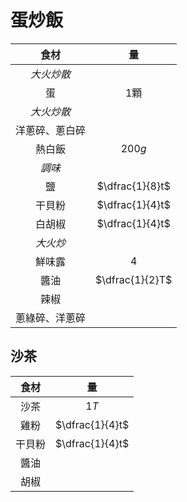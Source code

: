 <style>
article.markdown-section table {
    width: 100%;
}

article.markdown-section table hr {
    margin: revert;
    border: 1px dashed #ccc;
}
</style>

# 蛋炒飯

|      食材      |       量        |
| :------------: | :-------------: |
|   *大火炒散*   |                 |
|       蛋       |      $1$顆      |
|   *大火炒散*   |                 |
| 洋蔥碎、蔥白碎 |                 |
|     熱白飯     |     $200g$      |
|     *調味*     |                 |
|       鹽       | $\dfrac{1}{8}t$ |
|     干貝粉     | $\dfrac{1}{4}t$ |
|     白胡椒     | $\dfrac{1}{4}t$ |
|    *大火炒*    |                 |
|     鮮味露     |       $4$       |
|      醬油      | $\dfrac{1}{2}T$ |
|      辣椒      |                 |
| 蔥綠碎、洋蔥碎 |                 |

## 沙茶

|  食材  |       量        |
| :----: | :-------------: |
|  沙茶  |      $1T$       |
|  雞粉  | $\dfrac{1}{4}t$ |
| 干貝粉 | $\dfrac{1}{4}t$ |
|  醬油  |                 |
|  胡椒  |                 |
